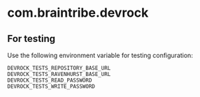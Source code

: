 # com.braintribe.devrock

## For testing

Use the following environment variable for testing configuration:

    DEVROCK_TESTS_REPOSITORY_BASE_URL
    DEVROCK_TESTS_RAVENHURST_BASE_URL
    DEVROCK_TESTS_READ_PASSWORD
    DEVROCK_TESTS_WRITE_PASSWORD
